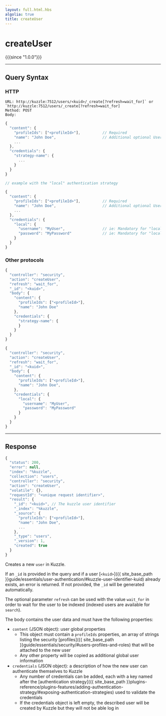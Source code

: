 ```yaml
---
layout: full.html.hbs
algolia: true
title: createUser
---
```



# createUser

{{{since "1.0.0"}}}


---

## Query Syntax

### HTTP

```http
URL: http://kuzzle:7512/users/<kuid>/_create[?refresh=wait_for]` or `http://kuzzle:7512/users/_create[?refresh=wait_for]
Method: POST  
Body:
```

```js
{
  "content": {
    "profileIds": ["<profileId>"],          // Required
    "name": "John Doe",                     // Additional optional User properties
    ...
  },
  "credentials": {
    "strategy-name": {
      ...
    }
  }
}

// example with the "local" authentication strategy

{
  "content": {
    "profileIds": ["<profileId>"],          // Required
    "name": "John Doe",                     // Additional optional User properties
    ...
  },
  "credentials": {
    "local": {
      "username": "MyUser",                 // ie: Mandatory for "local" authentication plugin
      "password": "MyPassword"              // ie: Mandatory for "local" authentication plugin
    }
  }
}
```

### Other protocols

```js
{
  "controller": "security",
  "action": "createUser",
  "refresh": "wait_for",
  "_id": "<kuid>",
  "body": {
    "content": {
      "profileIds": ["<profileId>"],    
      "name": "John Doe"                 
    },
    "credentials": {
      "strategy-name": {
      }
    }
  }
}
```

```js
{
  "controller": "security",
  "action": "createUser",
  "refresh": "wait_for",
  "_id": "<kuid>",
  "body": {
    "content": {
      "profileIds": ["<profileId>"],    
      "name": "John Doe",            
    },
    "credentials": {
      "local": {
        "username": "MyUser",
        "password": "MyPassword"
      }
    }
  }
}
```

---

## Response

```javascript
{
  "status": 200,
  "error": null,
  "index": "%kuzzle",
  "collection": "users",
  "controller": "security",
  "action": "createUser",
  "volatile": {},
  "requestId": "<unique request identifier>",
  "result": {
    "_id": "<kuid>", // The kuzzle user identifier
    "_index": "%kuzzle",
    "_source": {
      "profileIds": ["<profileId>"],
      "name": "John Doe",
      ...
    },
    "_type": "users",
    "_version": 1,
    "created": true
  }
}
```

Creates a new `user` in Kuzzle.

If an `_id` is provided in the query and if a user [`<kuid>`]({{ site_base_path }}guide/essentials/user-authentication/#kuzzle-user-identifier-kuid) already exists, an error is returned.
If not provided, the `_id` will be generated automatically.

The optional parameter `refresh` can be used
with the value `wait_for` in order to wait for the user to be indexed (indexed users are available for `search`).

The body contains the user data and must have the following properties:

* `content` (JSON object): user global properties
  * This object must contain a `profileIds` properties, an array of strings listing the security [profiles]({{ site_base_path }}guide/essentials/security/#users-profiles-and-roles) that will be attached to the new user 
  * Any other property will be copied as additional global user information
* `credentials` (JSON object): a description of how the new user can authenticate themselves to Kuzzle
  * Any number of credentials can be added, each with a key named after the [authentication strategy]({{ site_base_path }}plugins-reference/plugins-features/adding-authentication-strategy/#exposing-authentication-strategies) used to validate the credentials
  * If the credentials object is left empty, the described user will be created by Kuzzle but they will not be able log in
